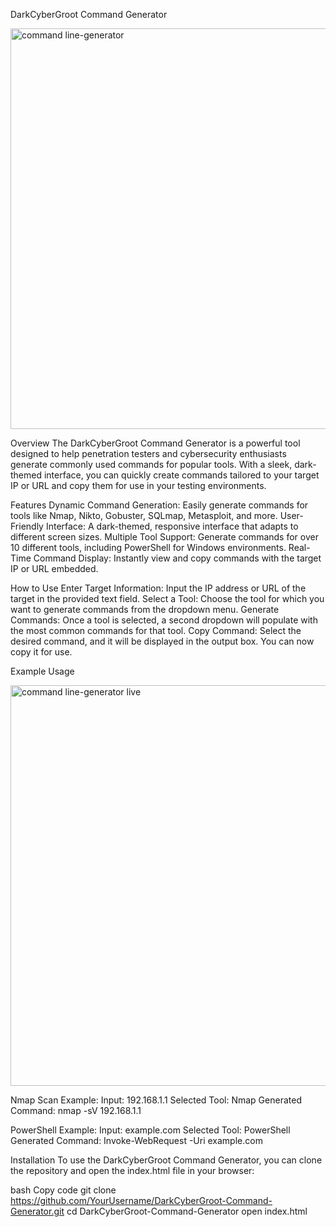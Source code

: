 DarkCyberGroot Command Generator

<img width="641" alt="command line-generator" src="https://github.com/user-attachments/assets/2e83484f-b5f8-4e98-a450-cebbc3d6dcc1">

Overview
The DarkCyberGroot Command Generator is a powerful tool designed to help penetration testers and cybersecurity enthusiasts generate commonly used commands for popular tools. With a sleek, dark-themed interface, you can quickly create commands tailored to your target IP or URL and copy them for use in your testing environments.

Features
Dynamic Command Generation: Easily generate commands for tools like Nmap, Nikto, Gobuster, SQLmap, Metasploit, and more.
User-Friendly Interface: A dark-themed, responsive interface that adapts to different screen sizes.
Multiple Tool Support: Generate commands for over 10 different tools, including PowerShell for Windows environments.
Real-Time Command Display: Instantly view and copy commands with the target IP or URL embedded.

How to Use
Enter Target Information: Input the IP address or URL of the target in the provided text field.
Select a Tool: Choose the tool for which you want to generate commands from the dropdown menu.
Generate Commands: Once a tool is selected, a second dropdown will populate with the most common commands for that tool.
Copy Command: Select the desired command, and it will be displayed in the output box. You can now copy it for use.

Example Usage

<img width="641" alt="command line-generator live" src="https://github.com/user-attachments/assets/6446ad2a-5df3-401d-ab7f-90d1ac566755">

Nmap Scan Example:
Input: 192.168.1.1
Selected Tool: Nmap
Generated Command: nmap -sV 192.168.1.1

PowerShell Example:
Input: example.com
Selected Tool: PowerShell
Generated Command: Invoke-WebRequest -Uri example.com

Installation
To use the DarkCyberGroot Command Generator, you can clone the repository and open the index.html file in your browser:

bash
Copy code
git clone https://github.com/YourUsername/DarkCyberGroot-Command-Generator.git
cd DarkCyberGroot-Command-Generator
open index.html
